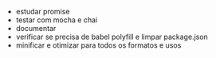 - estudar promise
- testar com mocha e chai
- documentar
- verificar se precisa de babel polyfill e limpar package.json
- minificar e otimizar para todos os formatos e usos
